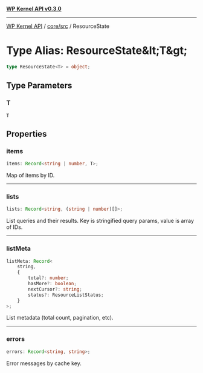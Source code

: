 [**WP Kernel API v0.3.0**](../../../README.md)

---

[WP Kernel API](../../../README.md) / [core/src](../README.md) / ResourceState

# Type Alias: ResourceState\&lt;T\&gt;

```ts
type ResourceState<T> = object;
```

## Type Parameters

### T

`T`

## Properties

### items

```ts
items: Record<string | number, T>;
```

Map of items by ID.

---

### lists

```ts
lists: Record<string, (string | number)[]>;
```

List queries and their results.
Key is stringified query params, value is array of IDs.

---

### listMeta

```ts
listMeta: Record<
	string,
	{
		total?: number;
		hasMore?: boolean;
		nextCursor?: string;
		status?: ResourceListStatus;
	}
>;
```

List metadata (total count, pagination, etc).

---

### errors

```ts
errors: Record<string, string>;
```

Error messages by cache key.
